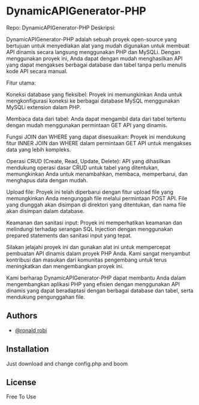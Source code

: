 
# DynamicAPIGenerator-PHP

Repo: DynamicAPIGenerator-PHP
Deskripsi:

DynamicAPIGenerator-PHP adalah sebuah proyek open-source yang bertujuan untuk menyediakan alat yang mudah digunakan untuk membuat API dinamis secara langsung menggunakan PHP dan MySQLi. Dengan menggunakan proyek ini, Anda dapat dengan mudah menghasilkan API yang dapat mengakses berbagai database dan tabel tanpa perlu menulis kode API secara manual.

Fitur utama:

Koneksi database yang fleksibel: Proyek ini memungkinkan Anda untuk mengkonfigurasi koneksi ke berbagai database MySQL menggunakan MySQLi extension dalam PHP.

Membaca data dari tabel: Anda dapat mengambil data dari tabel tertentu dengan mudah menggunakan permintaan GET API yang dinamis.

Fungsi JOIN dan WHERE yang dapat disesuaikan: Proyek ini mendukung fitur INNER JOIN dan WHERE dalam permintaan GET API untuk mengakses data yang lebih kompleks.

Operasi CRUD (Create, Read, Update, Delete): API yang dihasilkan mendukung operasi dasar CRUD untuk tabel yang ditentukan, memungkinkan Anda untuk menambahkan, membaca, memperbarui, dan menghapus data dengan mudah.

Upload file: Proyek ini telah diperbarui dengan fitur upload file yang memungkinkan Anda mengunggah file melalui permintaan POST API. File yang diunggah akan disimpan di direktori yang ditentukan, dan nama file akan disimpan dalam database.

Keamanan dan sanitasi input: Proyek ini memperhatikan keamanan dan melindungi terhadap serangan SQL Injection dengan menggunakan prepared statements dan sanitasi input yang tepat.

Silakan jelajahi proyek ini dan gunakan alat ini untuk mempercepat pembuatan API dinamis dalam proyek PHP Anda. Kami sangat menyambut kontribusi dan masukan dari komunitas pengembang untuk terus meningkatkan dan mengembangkan proyek ini.

Kami berharap DynamicAPIGenerator-PHP dapat membantu Anda dalam mengembangkan aplikasi PHP yang efisien dengan menggunakan API dinamis yang dapat beradaptasi dengan berbagai database dan tabel, serta mendukung pengunggahan file.




## Authors

- [@ronald robi](https://github.com/ron2618)


## Installation

Just download and change config.php and boom
    
## License

Free To Use


